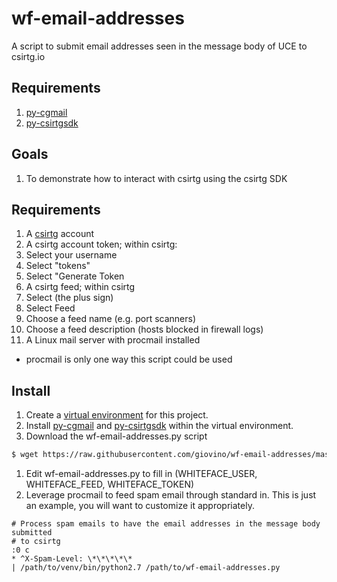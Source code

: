 # wf-email-addresses
A script to submit email addresses seen in the message body of UCE to csirtg.io

## Requirements

1. [py-cgmail](https://github.com/csirtgadgets/py-cgmail)
1. [py-csirtgsdk](https://github.com/csirtgadgets/py-csirtgsdk)

## Goals

1. To demonstrate how to interact with csirtg using the csirtg SDK

## Requirements

1. A [csirtg](https://csirtg.io) account
1. A csirtg account token; within csirtg:
  1. Select your username
  1. Select "tokens"
  1. Select "Generate Token
1. A csirtg feed; within csirtg
  1. Select (the plus sign)
  1. Select Feed
  1. Choose a feed name (e.g. port scanners)
  1. Choose a feed description (hosts blocked in firewall logs)
1. A Linux mail server with procmail installed
  * procmail is only one way this script could be used

## Install

1. Create a [virtual environment](http://docs.python-guide.org/en/latest/dev/virtualenvs/#basic-usage) for this
project.
1. Install [py-cgmail](https://github.com/csirtgadgets/py-cgmail) and [py-csirtgsdk](https://github.com/csirtgadgets/py-csirtgsdk)
within the virtual environment.
1. Download the wf-email-addresses.py script

 ```bash
$ wget https://raw.githubusercontent.com/giovino/wf-email-addresses/master/wf-email-addresses.py
 ```
1. Edit wf-email-addresses.py to fill in (WHITEFACE_USER, WHITEFACE_FEED, WHITEFACE_TOKEN)
1. Leverage procmail to feed spam email through standard in. This is just an example, you will want to customize
it appropriately.

 ```
# Process spam emails to have the email addresses in the message body submitted
# to csirtg
:0 c
* ^X-Spam-Level: \*\*\*\*\*
| /path/to/venv/bin/python2.7 /path/to/wf-email-addresses.py
 ```
